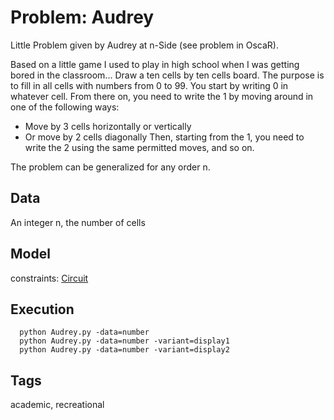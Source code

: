 # Problem: Audrey

Little Problem given by Audrey at n-Side (see problem in OscaR).

Based on a little game I used to play in high school when I was getting bored in the classroom...
Draw a ten cells by ten cells board.
The purpose is to fill in all cells with numbers from 0 to 99.
You start by writing 0 in whatever cell.
From there on, you need to write the 1 by moving around in one of the following ways:
  - Move by 3 cells horizontally or vertically
  - Or move by 2 cells diagonally
Then, starting from the 1, you need to write the 2 using the same permitted moves, and so on.

The problem can be generalized for any order n.

## Data
  An integer n, the number of cells

## Model
  constraints: [Circuit](https://pycsp.org/documentation/constraints/Circuit)

## Execution
```
  python Audrey.py -data=number
  python Audrey.py -data=number -variant=display1
  python Audrey.py -data=number -variant=display2
```

## Tags
  academic, recreational
